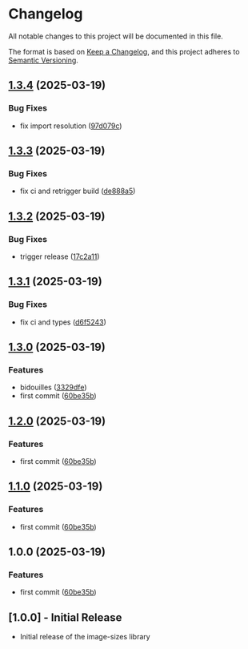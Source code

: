 # Changelog

All notable changes to this project will be documented in this file.

The format is based on [Keep a Changelog](https://keepachangelog.com/en/1.0.0/),
and this project adheres to [Semantic Versioning](https://semver.org/spec/v2.0.0.html).

## [1.3.4](https://github.com/PaulSenon/PROJ-4903-LIB-images-sizes-system/compare/v1.3.3...v1.3.4) (2025-03-19)


### Bug Fixes

* fix import resolution ([97d079c](https://github.com/PaulSenon/PROJ-4903-LIB-images-sizes-system/commit/97d079ce15236b3990d368efce615a18762bfccf))

## [1.3.3](https://github.com/PaulSenon/PROJ-4903-LIB-images-sizes-system/compare/v1.3.2...v1.3.3) (2025-03-19)


### Bug Fixes

* fix ci and retrigger build ([de888a5](https://github.com/PaulSenon/PROJ-4903-LIB-images-sizes-system/commit/de888a5e5dbb3a0690d31f1f8a5aab7525f82650))

## [1.3.2](https://github.com/PaulSenon/PROJ-4903-LIB-images-sizes-system/compare/v1.3.1...v1.3.2) (2025-03-19)


### Bug Fixes

* trigger release ([17c2a11](https://github.com/PaulSenon/PROJ-4903-LIB-images-sizes-system/commit/17c2a11b9802e5573abeae3b559be219d074be17))

## [1.3.1](https://github.com/PaulSenon/PROJ-4903-LIB-images-sizes-system/compare/v1.3.0...v1.3.1) (2025-03-19)


### Bug Fixes

* fix ci and types ([d6f5243](https://github.com/PaulSenon/PROJ-4903-LIB-images-sizes-system/commit/d6f5243635f2f77228e84abda3d9413156b40101))

## [1.3.0](https://github.com/PaulSenon/PROJ-4903-LIB-images-sizes-system/compare/v1.2.0...v1.3.0) (2025-03-19)


### Features

* bidouilles ([3329dfe](https://github.com/PaulSenon/PROJ-4903-LIB-images-sizes-system/commit/3329dfe8d89f499bfd8e88d4d59917b2e04ce6ba))
* first commit ([60be35b](https://github.com/PaulSenon/PROJ-4903-LIB-images-sizes-system/commit/60be35b44f241ab501c396327638c7fc108b1016))

## [1.2.0](https://github.com/PaulSenon/PROJ-4903-LIB-images-sizes-system/compare/v1.1.0...v1.2.0) (2025-03-19)


### Features

* first commit ([60be35b](https://github.com/PaulSenon/PROJ-4903-LIB-images-sizes-system/commit/60be35b44f241ab501c396327638c7fc108b1016))

## [1.1.0](https://github.com/PaulSenon/PROJ-4903-LIB-images-sizes-system/compare/v1.0.0...v1.1.0) (2025-03-19)


### Features

* first commit ([60be35b](https://github.com/PaulSenon/PROJ-4903-LIB-images-sizes-system/commit/60be35b44f241ab501c396327638c7fc108b1016))

## 1.0.0 (2025-03-19)


### Features

* first commit ([60be35b](https://github.com/PaulSenon/PROJ-4903-LIB-images-sizes-system/commit/60be35b44f241ab501c396327638c7fc108b1016))

## [1.0.0] - Initial Release

- Initial release of the image-sizes library
